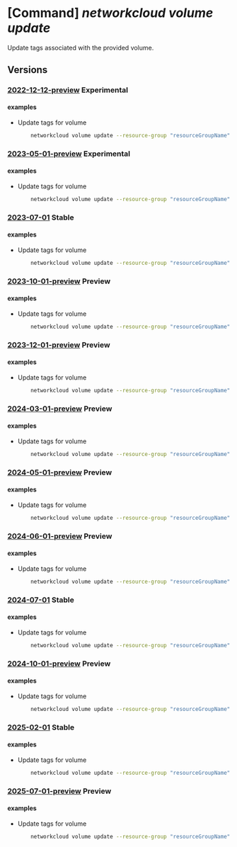 # [Command] _networkcloud volume update_

Update tags associated with the provided volume.

## Versions

### [2022-12-12-preview](/Resources/mgmt-plane/L3N1YnNjcmlwdGlvbnMve30vcmVzb3VyY2Vncm91cHMve30vcHJvdmlkZXJzL21pY3Jvc29mdC5uZXR3b3JrY2xvdWQvdm9sdW1lcy97fQ==/2022-12-12-preview.xml) **Experimental**

<!-- mgmt-plane /subscriptions/{}/resourcegroups/{}/providers/microsoft.networkcloud/volumes/{} 2022-12-12-preview -->

#### examples

- Update tags for volume
    ```bash
        networkcloud volume update --resource-group "resourceGroupName" --name "volumeName" --tags key1="myvalue1" key2="myvalue2"
    ```

### [2023-05-01-preview](/Resources/mgmt-plane/L3N1YnNjcmlwdGlvbnMve30vcmVzb3VyY2Vncm91cHMve30vcHJvdmlkZXJzL21pY3Jvc29mdC5uZXR3b3JrY2xvdWQvdm9sdW1lcy97fQ==/2023-05-01-preview.xml) **Experimental**

<!-- mgmt-plane /subscriptions/{}/resourcegroups/{}/providers/microsoft.networkcloud/volumes/{} 2023-05-01-preview -->

#### examples

- Update tags for volume
    ```bash
        networkcloud volume update --resource-group "resourceGroupName" --name "volumeName" --tags key1="myvalue1" key2="myvalue2"
    ```

### [2023-07-01](/Resources/mgmt-plane/L3N1YnNjcmlwdGlvbnMve30vcmVzb3VyY2Vncm91cHMve30vcHJvdmlkZXJzL21pY3Jvc29mdC5uZXR3b3JrY2xvdWQvdm9sdW1lcy97fQ==/2023-07-01.xml) **Stable**

<!-- mgmt-plane /subscriptions/{}/resourcegroups/{}/providers/microsoft.networkcloud/volumes/{} 2023-07-01 -->

#### examples

- Update tags for volume
    ```bash
        networkcloud volume update --resource-group "resourceGroupName" --name "volumeName" --tags key1="myvalue1" key2="myvalue2"
    ```

### [2023-10-01-preview](/Resources/mgmt-plane/L3N1YnNjcmlwdGlvbnMve30vcmVzb3VyY2Vncm91cHMve30vcHJvdmlkZXJzL21pY3Jvc29mdC5uZXR3b3JrY2xvdWQvdm9sdW1lcy97fQ==/2023-10-01-preview.xml) **Preview**

<!-- mgmt-plane /subscriptions/{}/resourcegroups/{}/providers/microsoft.networkcloud/volumes/{} 2023-10-01-preview -->

#### examples

- Update tags for volume
    ```bash
        networkcloud volume update --resource-group "resourceGroupName" --name "volumeName" --tags key1="myvalue1" key2="myvalue2"
    ```

### [2023-12-01-preview](/Resources/mgmt-plane/L3N1YnNjcmlwdGlvbnMve30vcmVzb3VyY2Vncm91cHMve30vcHJvdmlkZXJzL21pY3Jvc29mdC5uZXR3b3JrY2xvdWQvdm9sdW1lcy97fQ==/2023-12-01-preview.xml) **Preview**

<!-- mgmt-plane /subscriptions/{}/resourcegroups/{}/providers/microsoft.networkcloud/volumes/{} 2023-12-01-preview -->

#### examples

- Update tags for volume
    ```bash
        networkcloud volume update --resource-group "resourceGroupName" --name "volumeName" --tags key1="myvalue1" key2="myvalue2"
    ```

### [2024-03-01-preview](/Resources/mgmt-plane/L3N1YnNjcmlwdGlvbnMve30vcmVzb3VyY2Vncm91cHMve30vcHJvdmlkZXJzL21pY3Jvc29mdC5uZXR3b3JrY2xvdWQvdm9sdW1lcy97fQ==/2024-03-01-preview.xml) **Preview**

<!-- mgmt-plane /subscriptions/{}/resourcegroups/{}/providers/microsoft.networkcloud/volumes/{} 2024-03-01-preview -->

#### examples

- Update tags for volume
    ```bash
        networkcloud volume update --resource-group "resourceGroupName" --name "volumeName" --tags key1="myvalue1" key2="myvalue2"
    ```

### [2024-05-01-preview](/Resources/mgmt-plane/L3N1YnNjcmlwdGlvbnMve30vcmVzb3VyY2Vncm91cHMve30vcHJvdmlkZXJzL21pY3Jvc29mdC5uZXR3b3JrY2xvdWQvdm9sdW1lcy97fQ==/2024-05-01-preview.xml) **Preview**

<!-- mgmt-plane /subscriptions/{}/resourcegroups/{}/providers/microsoft.networkcloud/volumes/{} 2024-05-01-preview -->

#### examples

- Update tags for volume
    ```bash
        networkcloud volume update --resource-group "resourceGroupName" --name "volumeName" --tags key1="myvalue1" key2="myvalue2"
    ```

### [2024-06-01-preview](/Resources/mgmt-plane/L3N1YnNjcmlwdGlvbnMve30vcmVzb3VyY2Vncm91cHMve30vcHJvdmlkZXJzL21pY3Jvc29mdC5uZXR3b3JrY2xvdWQvdm9sdW1lcy97fQ==/2024-06-01-preview.xml) **Preview**

<!-- mgmt-plane /subscriptions/{}/resourcegroups/{}/providers/microsoft.networkcloud/volumes/{} 2024-06-01-preview -->

#### examples

- Update tags for volume
    ```bash
        networkcloud volume update --resource-group "resourceGroupName" --name "volumeName" --tags key1="myvalue1" key2="myvalue2"
    ```

### [2024-07-01](/Resources/mgmt-plane/L3N1YnNjcmlwdGlvbnMve30vcmVzb3VyY2Vncm91cHMve30vcHJvdmlkZXJzL21pY3Jvc29mdC5uZXR3b3JrY2xvdWQvdm9sdW1lcy97fQ==/2024-07-01.xml) **Stable**

<!-- mgmt-plane /subscriptions/{}/resourcegroups/{}/providers/microsoft.networkcloud/volumes/{} 2024-07-01 -->

#### examples

- Update tags for volume
    ```bash
        networkcloud volume update --resource-group "resourceGroupName" --name "volumeName" --tags key1="myvalue1" key2="myvalue2"
    ```

### [2024-10-01-preview](/Resources/mgmt-plane/L3N1YnNjcmlwdGlvbnMve30vcmVzb3VyY2Vncm91cHMve30vcHJvdmlkZXJzL21pY3Jvc29mdC5uZXR3b3JrY2xvdWQvdm9sdW1lcy97fQ==/2024-10-01-preview.xml) **Preview**

<!-- mgmt-plane /subscriptions/{}/resourcegroups/{}/providers/microsoft.networkcloud/volumes/{} 2024-10-01-preview -->

#### examples

- Update tags for volume
    ```bash
        networkcloud volume update --resource-group "resourceGroupName" --name "volumeName" --tags key1="myvalue1" key2="myvalue2"
    ```

### [2025-02-01](/Resources/mgmt-plane/L3N1YnNjcmlwdGlvbnMve30vcmVzb3VyY2Vncm91cHMve30vcHJvdmlkZXJzL21pY3Jvc29mdC5uZXR3b3JrY2xvdWQvdm9sdW1lcy97fQ==/2025-02-01.xml) **Stable**

<!-- mgmt-plane /subscriptions/{}/resourcegroups/{}/providers/microsoft.networkcloud/volumes/{} 2025-02-01 -->

#### examples

- Update tags for volume
    ```bash
        networkcloud volume update --resource-group "resourceGroupName" --name "volumeName" --tags key1="myvalue1" key2="myvalue2"
    ```

### [2025-07-01-preview](/Resources/mgmt-plane/L3N1YnNjcmlwdGlvbnMve30vcmVzb3VyY2Vncm91cHMve30vcHJvdmlkZXJzL21pY3Jvc29mdC5uZXR3b3JrY2xvdWQvdm9sdW1lcy97fQ==/2025-07-01-preview.xml) **Preview**

<!-- mgmt-plane /subscriptions/{}/resourcegroups/{}/providers/microsoft.networkcloud/volumes/{} 2025-07-01-preview -->

#### examples

- Update tags for volume
    ```bash
        networkcloud volume update --resource-group "resourceGroupName" --name "volumeName" --tags key1="myvalue1" key2="myvalue2"
    ```
